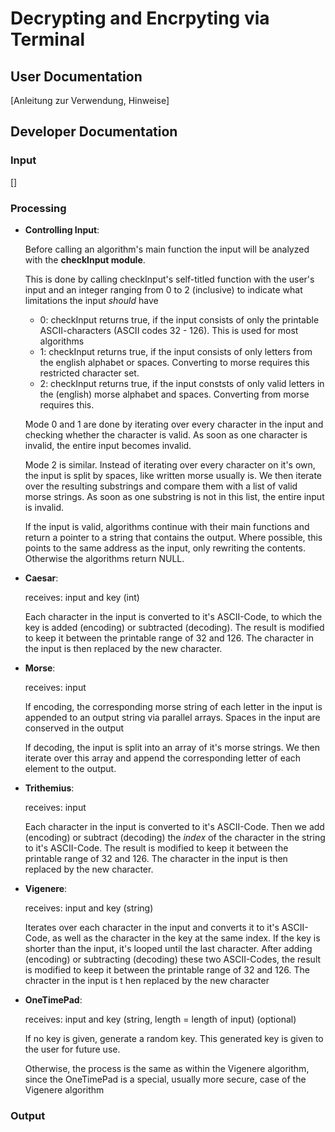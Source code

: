 # Decrypting and Encrpyting via Terminal 

## User Documentation

[Anleitung zur Verwendung, Hinweise]

## Developer Documentation

### Input

[]

### Processing
   * __Controlling Input__:
     
      Before calling an algorithm's main function the input will be analyzed with the __checkInput module__.
     
      This is done by calling checkInput's self-titled function with the user's input and an integer ranging from 0 to 2 (inclusive) to indicate what limitations the input _should_ have
     * 0: checkInput returns true, if the input consists of only the printable ASCII-characters (ASCII codes 32 - 126). This is used for most algorithms
     * 1: checkInput returns true, if the input consists of only letters from the english alphabet or spaces. Converting to morse requires this restricted character set.
     * 2: checkInput returns true, if the input conststs of only valid letters in the (english) morse alphabet and spaces. Converting from morse requires this.
     
     Mode 0 and 1 are done by iterating over every character in the input and checking whether the character is valid. As soon as one character is invalid, the entire input becomes invalid.
     
     Mode 2 is similar. Instead of iterating over every character on it's own, the input is split by spaces, like written morse usually is. We then iterate over the resulting substrings and compare them with a list of valid morse strings. As soon as one substring is not in this list, the entire input is invalid.
     
     If the input is valid, algorithms continue with their main functions and return a pointer to a string that contains the output. Where possible, this points to the same address as the input, only rewriting the contents.
     Otherwise the algorithms return NULL.
   * __Caesar__:
   
      receives: input and key (int)
      
      Each character in the input is converted to it's ASCII-Code, to which the key is added (encoding) or subtracted (decoding). The result is modified to keep it between the printable range of 32 and 126. The character in the input is then replaced by the new character.
   
   * __Morse__:
      
      receives: input
      
      If encoding, the corresponding morse string of each letter in the input is appended to an output string via parallel arrays. Spaces in the input are conserved in the output
      
      If decoding, the input is split into an array of it's morse strings. We then iterate over this array and append the corresponding letter of each element to the output.
      
   * __Trithemius__:
      
      receives: input
      
      Each character in the input is converted to it's ASCII-Code. Then we add (encoding) or subtract (decoding) the _index_ of the character in the string to it's ASCII-Code. The result is modified to keep it between the printable range of 32 and 126. The character in the input is then replaced by the new character.
      
   * __Vigenere__:
      
      receives: input and key (string)
      
      Iterates over each character in the input and converts it to it's ASCII-Code, as well as the character in the key at the same index. If the key is shorter than the input, it's looped until the last character. After adding (encoding) or subtracting (decoding) these two ASCII-Codes, the result is modified to keep it between the printable range of 32 and 126. The chracter in the input is t hen replaced by the new character
      
   * __OneTimePad__:
      
      receives: input and key (string, length = length of input) (optional)
      
      If no key is given, generate a random key. This generated key is given to the user for future use.
      
      Otherwise, the process is the same as within the Vigenere algorithm, since the OneTimePad is a special, usually more secure, case of the Vigenere algorithm
### Output
